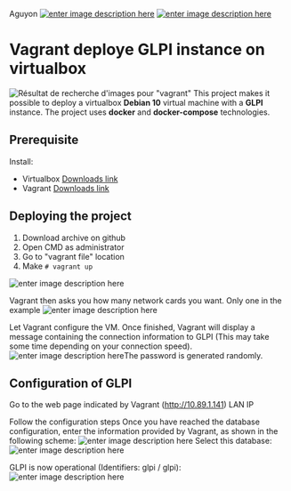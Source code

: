 Aguyon
[![enter image description here](https://img.shields.io/twitter/url?color=blue&label=Twitter&logo=blue&logoColor=blue&style=for-the-badge&url=https://twitter.com/aguyonp)](https://twitter.com/aguyonp) [![enter image description here](https://img.shields.io/twitter/url?color=orange&label=Website&logo=blue&logoColor=blue&style=for-the-badge&url=https://aguyon.net)](https://aguyon.net)

# Vagrant deploye GLPI instance on virtualbox
![Résultat de recherche d'images pour "vagrant"](https://www.morot.fr/wp-content/uploads/2019/01/vagrant-logo.png)
This project makes it possible to deploy a virtualbox **Debian 10** virtual machine with a **GLPI** instance.
The project uses **docker** and **docker-compose** technologies.

## Prerequisite
Install:

 - Virtualbox  [Downloads link](https://www.virtualbox.org/wiki/Downloads)
 - Vagrant [Downloads link](https://www.vagrantup.com/downloads.html)

## Deploying the project

 1. Download archive on github
 2. Open CMD as administrator
 3. Go to "vagrant file" location
 4. Make `# vagrant up`

![enter image description here](https://i.imgur.com/sidYJfl.png)

Vagrant then asks you how many network cards you want.
Only one in the example
![enter image description here](https://i.imgur.com/tR6NHhQ.png)

Let Vagrant configure the VM. Once finished, Vagrant will display a message containing the connection information to GLPI (This may take some time depending on your connection speed).
![enter image description here](https://i.imgur.com/7Fdh8fu.png)The password is generated randomly.

## Configuration of GLPI

Go to the web page indicated by Vagrant (http://10.89.1.141) LAN IP

Follow the configuration steps
Once you have reached the database configuration, enter the information provided by Vagrant, as shown in the following scheme:
![enter image description here](https://i.imgur.com/xPFCU2U.png)
Select this database:
![enter image description here](https://i.imgur.com/muay8yu.png)

GLPI is now operational (Identifiers: glpi / glpi):
![enter image description here](https://i.imgur.com/49K1HzN.png)

